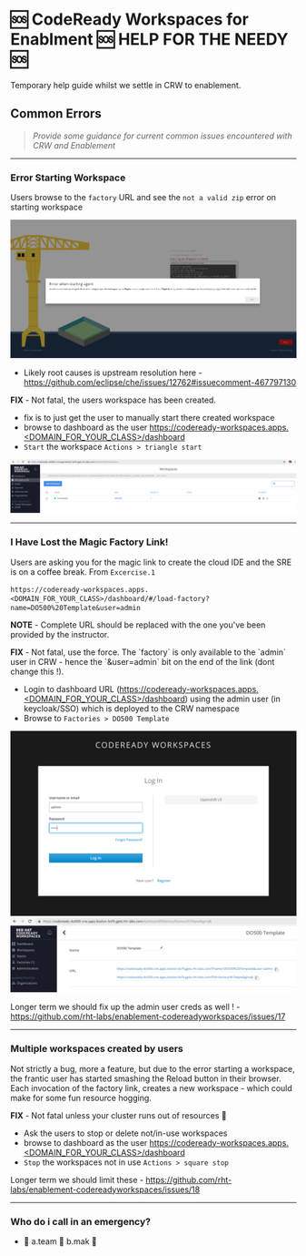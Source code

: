 # 🆘 CodeReady Workspaces for Enablment 🆘 HELP FOR THE NEEDY 🆘

Temporary help guide whilst we settle in CRW to enablement.

## Common Errors
> _Provide some guidance for current common issues encountered with CRW and Enablement_
____

### Error Starting Workspace

Users browse to the `factory` URL and see the `not a valid zip` error on starting workspace

![not-a-valid-zip](images/not-a-valid-zip.png)

- Likely root causes is upstream resolution here - https://github.com/eclipse/che/issues/12762#issuecomment-467797130

<p class="tip">
<b>FIX</b> - Not fatal, the users workspace has been created.

- fix is to just get the user to manually start there created workspace
- browse to dashboard as the user https://codeready-workspaces.apps.<DOMAIN_FOR_YOUR_CLASS>/dashboard
- `Start` the workspace `Actions > triangle start`
</p>

![not-a-valid-zip-fix](images/not-a-valid-zip-fix.png)

____

### I Have Lost the Magic Factory Link!

Users are asking you for the magic link to create the cloud IDE and the SRE is on a coffee break. From `Excercise.1`

```
https://codeready-workspaces.apps.<DOMAIN_FOR_YOUR_CLASS>/dashboard/#/load-factory?name=DO500%20Template&user=admin
```
<p class="tip">
<b>NOTE</b> - Complete URL should be replaced with the one you've been provided by the instructor.
</p>

<p class="tip">
<b>FIX</b> - Not fatal, use the force. The `factory` is only available to the `admin` user in CRW - hence the `&user=admin` bit on the end of the link (dont change this !).

- Login to dashboard URL (https://codeready-workspaces.apps.<DOMAIN_FOR_YOUR_CLASS>/dashboard) using the admin user (in keycloak/SSO) which is deployed to the CRW namespace
- Browse to `Factories > DO500 Template`
</p>

![admin-login-crw](images/admin-login-crw.png)
![factory-link](images/factory-link.png)

Longer term we should fix up the admin user creds as well ! - https://github.com/rht-labs/enablement-codereadyworkspaces/issues/17

____

### Multiple workspaces created by users

Not strictly a bug, more a feature, but due to the error starting a workspace, the frantic user has started smashing the Reload button in their browser. Each invocation of the factory link, creates a new workspace - which could make for some fun resource hogging.

<p class="tip">
<b>FIX</b> - Not fatal unless your cluster runs out of resources 🤠

- Ask the users to stop or delete not/in-use workspaces
- browse to dashboard as the user https://codeready-workspaces.apps.<DOMAIN_FOR_YOUR_CLASS>/dashboard
- `Stop` the workspaces not in use `Actions > square stop`
</p>

Longer term we should limit these - https://github.com/rht-labs/enablement-codereadyworkspaces/issues/18

____

### Who do i call in an emergency?

- 📴 a.team 📴 b.mak 📴